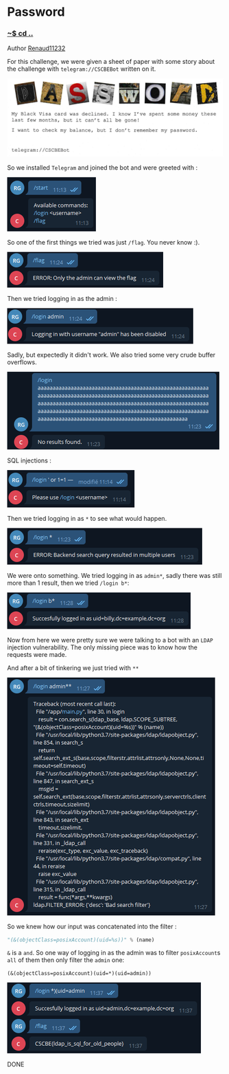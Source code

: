# Password

### [~$ cd ..](../)

Author [Renaud11232](https://renaud11232.github.io/)

For this challenge, we were given a sheet of paper with some story about the challenge with `telegram://CSCBEBot` written on it.

![intro password](assets/intro_password.png)

So we installed `Telegram` and joined the bot and were greeted with :

![start](assets/start.png)

So one of the first things we tried was just `/flag`. You never know :).

![flag not admin](assets/flag_notadmin.png)

Then we tried logging in as the admin :

![login admin](assets/login_admin.png)

Sadly, but expectedly it didn't work.
We also tried some very crude buffer overflows.

![overflow](assets/buffer.png)

SQL injections :

![sql](assets/sql_inject.png)

Then we tried logging in as `*` to see what would happen.

![star](assets/star.png)

We were onto something. We tried logging in as `admin*`, sadly there was still more than 1 result, then we tried `/login b*`:

![login b star](assets/ldap.png)

Now from here we were pretty sure we were talking to a bot with an `LDAP` injection vulnerability. The only missing piece was to know how the requests were made.

And after a bit of tinkering we just tried with `**`

![crash](assets/oopsie.png)

So we knew how our input was concatenated into the filter :

```python
"(&(objectClass=posixAccount)(uid=%s))" % (name)
```

`&` is a `and`. So one way of logging in as the admin was to filter `posixAccount`s `all` of them then only filter the `admin` one:

```
(&(objectClass=posixAccount)(uid=*)(uid=admin))
```
![ldap injection](assets/flag_admin.png)

DONE
